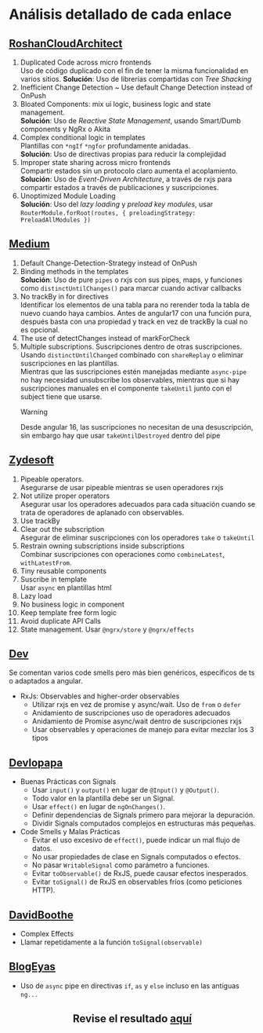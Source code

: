 # Análisis detallado de cada enlace
## [RoshanCloudArchitect](https://roshancloudarchitect.me/identifying-and-eliminating-code-smells-in-angular-micro-frontends-advanced-techniques-for-6f07a781f93d)
1. Duplicated Code across micro frontends\
   Uso de código duplicado con el fin de tener la misma funcionalidad en varios sitios.
   **Solución**: Uso de librerías compartidas con *Tree Shacking*
2. Inefficient Change Detection ~ Use default Change Detection instead of OnPush
3. Bloated Components: mix ui logic, business logic and state management.\
   **Solución**: Uso de *Reactive State Management*, usando Smart/Dumb components y NgRx o Akita
5. Complex conditional logic in templates\
   Plantillas con `*ngIf` `*ngfor` profundamente anidadas.\
   **Solución**: Uso de directivas propias para reducir la complejidad
6. Improper state sharing across micro frontends\
   Compartir estados sin un protocolo claro aumenta el acoplamiento.\
   **Solución**: Uso de *Event-Driven Architecture*, a través de rxjs para compartir estados a través de publicaciones y suscripciones.
7. Unoptimized Module Loading\
   **Solución**: Uso del *lazy loading* y *preload key modules*, usar `RouterModule.forRoot(routes, { preloadingStrategy: PreloadAllModules })`
## [Medium](https://medium.com/@robert.maiersilldorff/code-smells-in-angular-deep-dive-part-i-d63dd5f5215e)
1. Default Change-Detection-Strategy instead of OnPush
2. Binding methods in the templates\
   **Solución**: Uso de pure `pipes` o rxjs con sus pipes, maps, y funciones como `distinctUntilChanges()` para marcar cuando activar callbacks
3. No trackBy in for directives\
   Identificar los elementos de una tabla para no rerender toda la tabla de nuevo cuando haya cambios. Antes de angular17 con una función pura, después basta con una propiedad y track en vez de trackBy la cual no es opcional.
4. The use of detectChanges instead of markForCheck
5. Multiple subscriptions. Suscripciones dentro de otras suscripciones. Usando `distinctUntilChanged` combinado con `shareReplay` o eliminar suscripciones en las plantillas.\
   Mientras que las suscripciones estén manejadas mediante `async-pipe` no hay necesidad unsubscribe los observables, mientras que si hay suscripciones manuales en el componente `takeUntil` junto con el subject tiene que usarse.
   >[!Warning]
   >Desde angular 16, las suscripciones no necesitan de una desuscripción, sin embargo hay que usar `takeUntilDestroyed` dentro del pipe
## [Zydesoft](https://zydesoft.com/must-know-clean-code-principles-in-angular/)
1. Pipeable operators. \
   Asegurarse de usar pipeable mientras se usen operadores rxjs 
2. Not utilize proper operators\
   Asegurar usar los operadores adecuados para cada situación cuando se trata de operadores de aplanado con observables.
3. Use trackBy
4. Clear out the subscription\
   Asegurar de eliminar suscripciones con los operadores `take` o `takeUntil`
5. Restrain owning subscriptions inside subscriptions\
   Combinar suscripciones con operaciones como `combineLatest`, `withLatestFrom`.
6. Tiny reusable components
7. Suscribe in template\
   Usar `async` en plantillas html
8. Lazy load
9. No business logic in component
10. Keep template free form logic
11. Avoid duplicate API Calls
12. State management.
    Usar `@ngrx/store` y `@ngrx/effects`
## [Dev](https://dev.to/vixero/common-mistakes-that-backend-programmers-make-in-angular-434d)
Se comentan varios code smells pero más bien genéricos, específicos de ts o adaptados a angular.
- RxJs: Observables and higher-order observables
  - Utilizar rxjs en vez de promise y async/wait. Uso de `from` o `defer`
  - Anidamiento de suscripciones uso de operadores adecuados
  - Anidamiento de Promise async/wait dentro de suscripciones rxjs
  - Usar observables y operaciones de manejo para evitar mezclar los 3 tipos
## [Devlopapa](https://developapa.com/signals/)
- Buenas Prácticas con Signals
  - Usar `input()` y `output()` en lugar de `@Input()` y `@Output()`.
  - Todo valor en la plantilla debe ser un Signal.
  - Usar `effect()` en lugar de `ngOnChanges()`.
  - Definir dependencias de Signals primero para mejorar la depuración.
  - Dividir Signals computados complejos en estructuras más pequeñas.
- Code Smells y Malas Prácticas
  - Evitar el uso excesivo de `effect()`, puede indicar un mal flujo de datos.
  - No usar propiedades de clase en Signals computados o efectos.
  - No pasar `WritableSignal` como parámetro a funciones.
  - Evitar `toObservable()` de RxJS, puede causar efectos inesperados.
  - Evitar `toSignal()` de RxJS en observables fríos (como peticiones HTTP).
## [DavidBoothe](https://davidboothe.com/2024/08/getting-started-with-angular-signals-a-comprehensive-guide/)
- Complex Effects
- Llamar repetidamente a la función `toSignal(observable)`
## [BlogEyas](https://blog.eyas.sh/2018/12/use-asyncpipe-when-possible/)
- Uso de `async` pipe en directivas `if`, `as` y `else` incluso en las antiguas `ng...`

<center>
<h2>Revise el resultado <a href="./source/own_catalog.md">aquí</a></h2>
</center>
